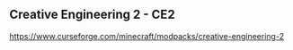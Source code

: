 ## Creative Engineering 2 - CE2 
https://www.curseforge.com/minecraft/modpacks/creative-engineering-2
